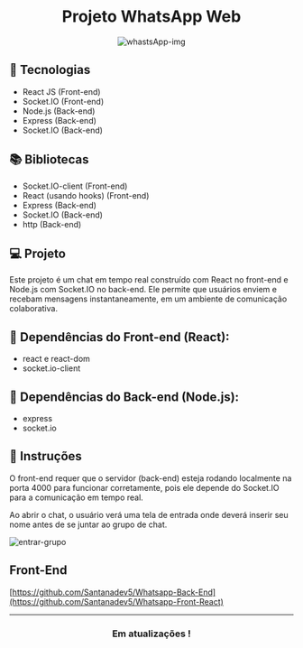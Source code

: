 <div align="center">

# Projeto WhatsApp Web

![whastsApp-img](https://github.com/user-attachments/assets/87225bef-da9d-4c98-a7b0-854239f0689e)

</div>

## 🚀 **Tecnologias**
- React JS (Front-end)
- Socket.IO (Front-end)
- Node.js (Back-end)
- Express (Back-end)
- Socket.IO (Back-end) 

## 📚 **Bibliotecas**
- Socket.IO-client (Front-end)
- React (usando hooks) (Front-end)
- Express (Back-end)
- Socket.IO (Back-end)
- http (Back-end)


## 💻 **Projeto** 
Este projeto é um chat em tempo real construído com React no front-end e Node.js com Socket.IO no back-end. Ele permite que usuários enviem e recebam mensagens instantaneamente, em um ambiente de comunicação colaborativa.

## 📝 Dependências do Front-end (React):
- react e react-dom
- socket.io-client
  
## 📝 Dependências do Back-end (Node.js):
- express
- socket.io

## 📝 Instruções
O front-end requer que o servidor (back-end) esteja rodando localmente na porta 4000 para funcionar corretamente, pois ele depende do Socket.IO para a comunicação em tempo real.

Ao abrir o chat, o usuário verá uma tela de entrada onde deverá inserir seu nome antes de se juntar ao grupo de chat.

![entrar-grupo](https://github.com/user-attachments/assets/44e75174-8ddf-428c-948d-b05c7e177d49)


## Front-End

[https://github.com/Santanadev5/Whatsapp-Back-End](https://github.com/Santanadev5/Whatsapp-Front-React)

---

<div align="center">

### **Em atualizações !**

</div>
